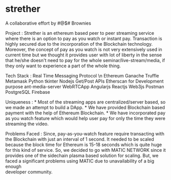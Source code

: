 # strether

A collaborative effort by #@$# Brownies

Project : Strether is an ethereum based peer to peer streaming service where there is an option to pay as you watch
          or instant pay. Transaction is highly secured due to the incorporation of the Blockchain technology. Moreover, the
          concept of pay as you watch is not very extensively used in current time but we thought it provides user with 
          lot of liberty in the sense that he/she doesn't need to pay for the whole seminar/live-stream/media, if they only 
          want to experience a part of the whole thing.
          
Tech Stack : Real Time Messaging Protocol \n
             Ethereum
             Ganache
             Truffle
             Metamask
             Python
             tkinter
             Nodejs
             Get/Post APIs
             Etherscan for Development purpose
             ant-media-server
             WebRTCApp
             Angularjs
             Reactjs
             Web3js
             Postman
             PostgreSQL
             Firebase
             
             
Uniqueness : * Most of the streaming apps are centralized/server based, so we made an attempt to build a DApp.
             * We have provided Blockchain based payment with the help of Ethereum Blockchain.
             * We have incorporated pay as you watch feature which would help user pay for only the time they were streaming the video.
             
Problems Faced : Since, pay-as-you-watch feature require transacting with the Blockchain with just an interval of 1 second. 
                 It needed to be scaled because the block time for Ethereum is 15-18 seconds which is quite huge for this 
                 kind of service. So, we decided to go with MATIC NETWORK since it provides one of the sidechain plasma based 
                 solution for scaling. But, we faced a significant problems using MATIC due to unavailability of a big enough  
                developer community. 
                 
